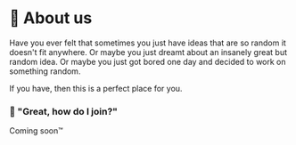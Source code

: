 # 🚀 About us
Have you ever felt that sometimes you just have ideas that are so random it doesn't fit anywhere. Or maybe you just dreamt about an insanely great but random idea. Or maybe you just got bored one day and decided to work on something random. 

If you have, then this is a perfect place for you.

### 🌟 "Great, how do I join?"
Coming soon:tm:
